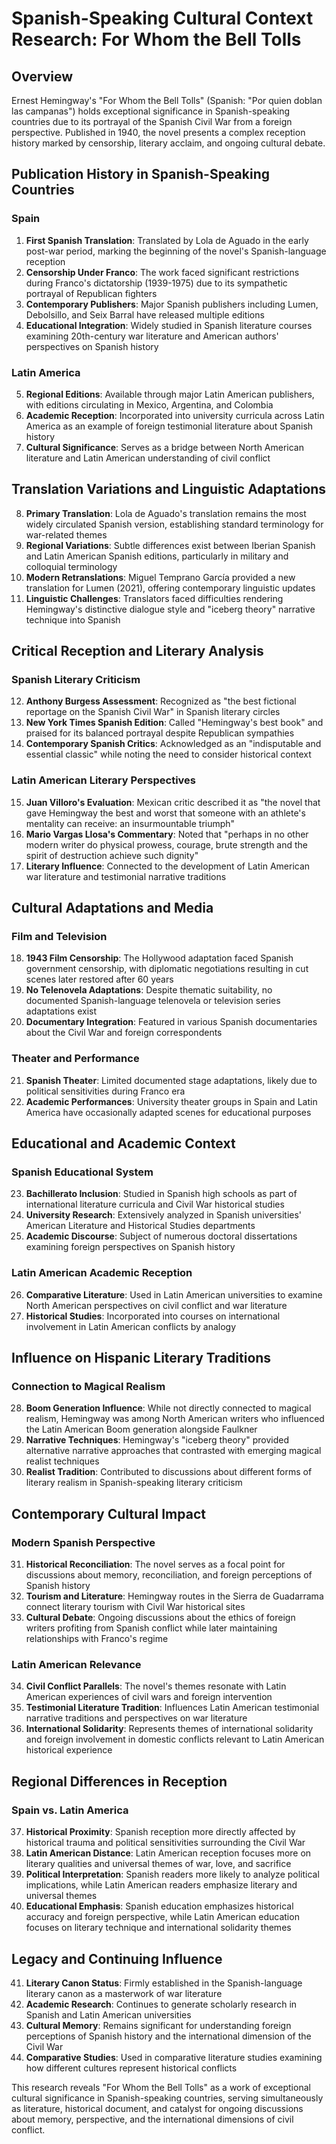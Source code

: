# Spanish-Speaking Cultural Context Research: For Whom the Bell Tolls

## Overview
Ernest Hemingway's "For Whom the Bell Tolls" (Spanish: "Por quien doblan las campanas") holds exceptional significance in Spanish-speaking countries due to its portrayal of the Spanish Civil War from a foreign perspective. Published in 1940, the novel presents a complex reception history marked by censorship, literary acclaim, and ongoing cultural debate.

## Publication History in Spanish-Speaking Countries

### Spain
1. **First Spanish Translation**: Translated by Lola de Aguado in the early post-war period, marking the beginning of the novel's Spanish-language reception
2. **Censorship Under Franco**: The work faced significant restrictions during Franco's dictatorship (1939-1975) due to its sympathetic portrayal of Republican fighters
3. **Contemporary Publishers**: Major Spanish publishers including Lumen, Debolsillo, and Seix Barral have released multiple editions
4. **Educational Integration**: Widely studied in Spanish literature courses examining 20th-century war literature and American authors' perspectives on Spanish history

### Latin America
5. **Regional Editions**: Available through major Latin American publishers, with editions circulating in Mexico, Argentina, and Colombia
6. **Academic Reception**: Incorporated into university curricula across Latin America as an example of foreign testimonial literature about Spanish history
7. **Cultural Significance**: Serves as a bridge between North American literature and Latin American understanding of civil conflict

## Translation Variations and Linguistic Adaptations

8. **Primary Translation**: Lola de Aguado's translation remains the most widely circulated Spanish version, establishing standard terminology for war-related themes
9. **Regional Variations**: Subtle differences exist between Iberian Spanish and Latin American Spanish editions, particularly in military and colloquial terminology
10. **Modern Retranslations**: Miguel Temprano García provided a new translation for Lumen (2021), offering contemporary linguistic updates
11. **Linguistic Challenges**: Translators faced difficulties rendering Hemingway's distinctive dialogue style and "iceberg theory" narrative technique into Spanish

## Critical Reception and Literary Analysis

### Spanish Literary Criticism
12. **Anthony Burgess Assessment**: Recognized as "the best fictional reportage on the Spanish Civil War" in Spanish literary circles
13. **New York Times Spanish Edition**: Called "Hemingway's best book" and praised for its balanced portrayal despite Republican sympathies
14. **Contemporary Spanish Critics**: Acknowledged as an "indisputable and essential classic" while noting the need to consider historical context

### Latin American Literary Perspectives
15. **Juan Villoro's Evaluation**: Mexican critic described it as "the novel that gave Hemingway the best and worst that someone with an athlete's mentality can receive: an insurmountable triumph"
16. **Mario Vargas Llosa's Commentary**: Noted that "perhaps in no other modern writer do physical prowess, courage, brute strength and the spirit of destruction achieve such dignity"
17. **Literary Influence**: Connected to the development of Latin American war literature and testimonial narrative traditions

## Cultural Adaptations and Media

### Film and Television
18. **1943 Film Censorship**: The Hollywood adaptation faced Spanish government censorship, with diplomatic negotiations resulting in cut scenes later restored after 60 years
19. **No Telenovela Adaptations**: Despite thematic suitability, no documented Spanish-language telenovela or television series adaptations exist
20. **Documentary Integration**: Featured in various Spanish documentaries about the Civil War and foreign correspondents

### Theater and Performance
21. **Spanish Theater**: Limited documented stage adaptations, likely due to political sensitivities during Franco era
22. **Academic Performances**: University theater groups in Spain and Latin America have occasionally adapted scenes for educational purposes

## Educational and Academic Context

### Spanish Educational System
23. **Bachillerato Inclusion**: Studied in Spanish high schools as part of international literature curricula and Civil War historical studies
24. **University Research**: Extensively analyzed in Spanish universities' American Literature and Historical Studies departments
25. **Academic Discourse**: Subject of numerous doctoral dissertations examining foreign perspectives on Spanish history

### Latin American Academic Reception
26. **Comparative Literature**: Used in Latin American universities to examine North American perspectives on civil conflict and war literature
27. **Historical Studies**: Incorporated into courses on international involvement in Latin American conflicts by analogy

## Influence on Hispanic Literary Traditions

### Connection to Magical Realism
28. **Boom Generation Influence**: While not directly connected to magical realism, Hemingway was among North American writers who influenced the Latin American Boom generation alongside Faulkner
29. **Narrative Techniques**: Hemingway's "iceberg theory" provided alternative narrative approaches that contrasted with emerging magical realist techniques
30. **Realist Tradition**: Contributed to discussions about different forms of literary realism in Spanish-speaking literary criticism

## Contemporary Cultural Impact

### Modern Spanish Perspective
31. **Historical Reconciliation**: The novel serves as a focal point for discussions about memory, reconciliation, and foreign perceptions of Spanish history
32. **Tourism and Literature**: Hemingway routes in the Sierra de Guadarrama connect literary tourism with Civil War historical sites
33. **Cultural Debate**: Ongoing discussions about the ethics of foreign writers profiting from Spanish conflict while later maintaining relationships with Franco's regime

### Latin American Relevance
34. **Civil Conflict Parallels**: The novel's themes resonate with Latin American experiences of civil wars and foreign intervention
35. **Testimonial Literature Tradition**: Influences Latin American testimonial narrative traditions and perspectives on war literature
36. **International Solidarity**: Represents themes of international solidarity and foreign involvement in domestic conflicts relevant to Latin American historical experience

## Regional Differences in Reception

### Spain vs. Latin America
37. **Historical Proximity**: Spanish reception more directly affected by historical trauma and political sensitivities surrounding the Civil War
38. **Latin American Distance**: Latin American reception focuses more on literary qualities and universal themes of war, love, and sacrifice
39. **Political Interpretation**: Spanish readers more likely to analyze political implications, while Latin American readers emphasize literary and universal themes
40. **Educational Emphasis**: Spanish education emphasizes historical accuracy and foreign perspective, while Latin American education focuses on literary technique and international solidarity themes

## Legacy and Continuing Influence

41. **Literary Canon Status**: Firmly established in the Spanish-language literary canon as a masterwork of war literature
42. **Academic Research**: Continues to generate scholarly research in Spanish and Latin American universities
43. **Cultural Memory**: Remains significant for understanding foreign perceptions of Spanish history and the international dimension of the Civil War
44. **Comparative Studies**: Used in comparative literature studies examining how different cultures represent historical conflicts

This research reveals "For Whom the Bell Tolls" as a work of exceptional cultural significance in Spanish-speaking countries, serving simultaneously as literature, historical document, and catalyst for ongoing discussions about memory, perspective, and the international dimensions of civil conflict.
